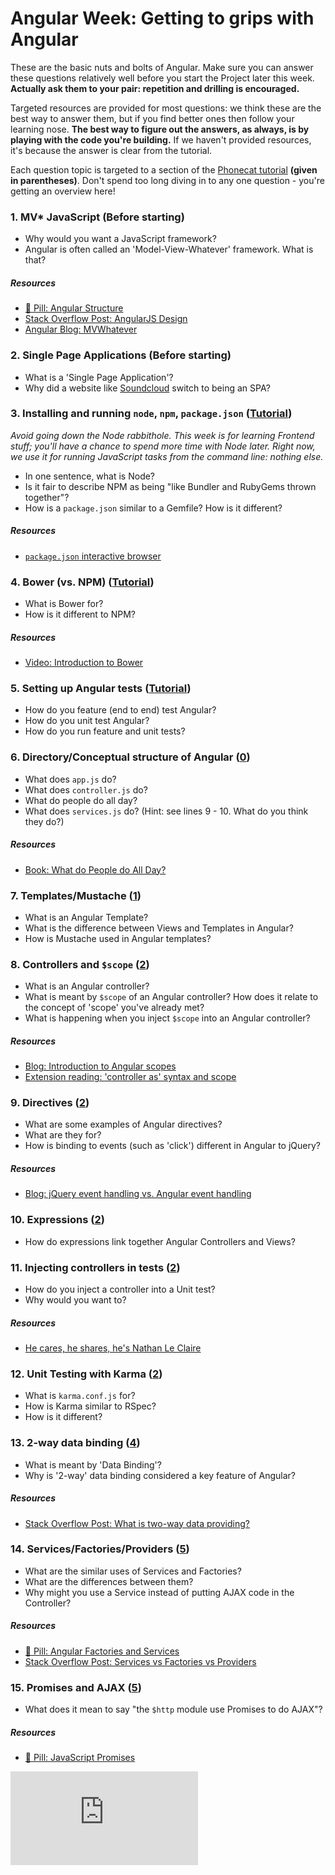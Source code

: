 # Angular Week: Getting to grips with Angular

These are the basic nuts and bolts of Angular. Make sure you can answer these questions relatively well before you start the Project later this week. **Actually ask them to your pair: repetition and drilling is encouraged.**

Targeted resources are provided for most questions: we think these are the best way to answer them, but if you find better ones then follow your learning nose. **The best way to figure out the answers, as always, is by playing with the code you're building.** If we haven't provided resources, it's because the answer is clear from the tutorial.

Each question topic is targeted to a section of the [Phonecat tutorial](https://docs.angularjs.org/tutorial) **(given in parentheses)**. Don't spend too long diving in to any one question - you're getting an overview here!

### 1. MV* JavaScript (Before starting)
- Why would you want a JavaScript framework?
- Angular is often called an 'Model-View-Whatever' framework. What is that?

##### Resources

- [:pill: Pill: Angular Structure](https://github.com/makersacademy/course/blob/master/pills/angular_structure.md)
- [Stack Overflow Post: AngularJS Design](http://stackoverflow.com/questions/20286917/angularjs-understanding-design-pattern)
- [Angular Blog: MVWhatever](https://plus.google.com/+AngularJS/posts/aZNVhj355G2)

### 2. Single Page Applications (Before starting)
- What is a 'Single Page Application'?
- Why did a website like [Soundcloud](https://soundcloud.com) switch to being an SPA?

### 3. Installing and running `node`, `npm`, `package.json` ([Tutorial](https://docs.angularjs.org/tutorial))

_Avoid going down the Node rabbithole. This week is for learning Frontend stuff; you'll have a chance to spend more time with Node later. Right now, we use it for running JavaScript tasks from the command line: nothing else._

- In one sentence, what is Node?
- Is it fair to describe NPM as being "like Bundler and RubyGems thrown together"?
- How is a `package.json` similar to a Gemfile? How is it different?

##### Resources
- [`package.json` interactive browser](http://browsenpm.org/package.json)

### 4. Bower (vs. NPM) ([Tutorial](https://docs.angularjs.org/tutorial))
- What is Bower for?
- How is it different to NPM?

##### Resources
- [Video: Introduction to Bower](https://egghead.io/lessons/bower-introduction-and-setup)

### 5. Setting up Angular tests ([Tutorial](https://docs.angularjs.org/tutorial))
- How do you feature (end to end) test Angular?
- How do you unit test Angular?
- How do you run feature and unit tests?

### 6. Directory/Conceptual structure of Angular ([0](https://docs.angularjs.org/tutorial/step_00))
- What does `app.js` do?
- What does `controller.js` do?
- What do people do all day?
- What does `services.js` do? (Hint: see lines 9 - 10. What do you think they do?)

##### Resources
- [Book: What do People do All Day?](http://www.amazon.co.uk/What-Do-People-All-Day/dp/0007353693)

### 7. Templates/Mustache ([1](https://docs.angularjs.org/tutorial/step_01))
- What is an Angular Template?
- What is the difference between Views and Templates in Angular?
- How is Mustache used in Angular templates?

### 8. Controllers and `$scope` ([2](https://docs.angularjs.org/tutorial/step_02))
- What is an Angular controller?
- What is meant by `$scope` of an Angular controller? How does it relate to the concept of 'scope' you've already met?
- What is happening when you inject `$scope` into an Angular controller?

##### Resources
- [Blog: Introduction to Angular scopes](http://blog.carbonfive.com/2014/02/11/angularjs-scopes-an-introduction/)
- [Extension reading: 'controller as' syntax and scope](https://thinkster.io/egghead/experimental-controller-as-syntax)

### 9. Directives ([2](https://docs.angularjs.org/tutorial/step_02))
- What are some examples of Angular directives?
- What are they for?
- How is binding to events (such as 'click') different in Angular to jQuery?

##### Resources
- [Blog: jQuery event handling vs. Angular event handling](https://daveceddia.com/angular/handle-dom-events-the-angular-way-without-jquery/)

### 10. Expressions ([2](https://docs.angularjs.org/tutorial/step_02))
- How do expressions link together Angular Controllers and Views?

### 11. Injecting controllers in tests ([2](https://docs.angularjs.org/tutorial/step_02))
- How do you inject a controller into a Unit test?
- Why would you want to?

##### Resources

- [He cares, he shares, he's Nathan Le Claire](http://nathanleclaire.com/blog/2013/12/13/how-to-unit-test-controllers-in-angularjs-without-setting-your-hair-on-fire/)

### 12. Unit Testing with Karma ([2](https://docs.angularjs.org/tutorial/step_02))
- What is `karma.conf.js` for?
- How is Karma similar to RSpec?
- How is it different?

### 13. 2-way data binding ([4](https://docs.angularjs.org/tutorial/step_04))
- What is meant by 'Data Binding'?
- Why is '2-way' data binding considered a key feature of Angular?

##### Resources

- [Stack Overflow Post: What is two-way data providing?](http://stackoverflow.com/questions/13504906/what-is-two-way-binding)

### 14. Services/Factories/Providers ([5](https://docs.angularjs.org/tutorial/step_05))
- What are the similar uses of Services and Factories?
- What are the differences between them?
- Why might you use a Service instead of putting AJAX code in the Controller?

##### Resources

- [:pill: Pill: Angular Factories and Services](https://github.com/makersacademy/course/blob/master/pills/angular_factories_services.md)
- [Stack Overflow Post: Services vs Factories vs Providers](http://stackoverflow.com/questions/15666048/angularjs-service-vs-provider-vs-factory)

### 15. Promises and AJAX ([5](https://docs.angularjs.org/tutorial/step_05))
- What does it mean to say "the `$http` module use Promises to do AJAX"?

##### Resources

- [:pill: Pill: JavaScript Promises](https://github.com/makersacademy/course/blob/master/pills/js_promises.md)


![Tracking pixel](https://githubanalytics.herokuapp.com/course/further_javascript/deprecated/getting_to_grips_with_angular.md)
